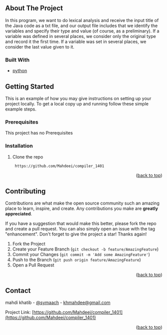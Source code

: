 <!-- ABOUT THE PROJECT -->
## About The Project


In this program, we want to do lexical analysis and receive the input title of the Java code as a txt file, and our output file includes that we identify the variables and specify their type and value (of course, as a preliminary).
If a variable was defined in several places, we consider only the original type and record it the first time.
If a variable was set in several places, we consider the last value given to it.





### Built With

* [python](https://www.python.org/)



<!-- GETTING STARTED -->
## Getting Started

This is an example of how you may give instructions on setting up your project locally.
To get a local copy up and running follow these simple example steps.

### Prerequisites

This project has no Prerequisites

### Installation


1. Clone the repo
   ```sh
    https://github.com/Mahdeei/compiler_1401
   ```

<p align="right">(<a href="#top">back to top</a>)</p>





<!-- CONTRIBUTING -->
## Contributing

Contributions are what make the open source community such an amazing place to learn, inspire, and create. Any contributions you make are **greatly appreciated**.

If you have a suggestion that would make this better, please fork the repo and create a pull request. You can also simply open an issue with the tag "enhancement".
Don't forget to give the project a star! Thanks again!

1. Fork the Project
2. Create your Feature Branch (`git checkout -b feature/AmazingFeature`)
3. Commit your Changes (`git commit -m 'Add some AmazingFeature'`)
4. Push to the Branch (`git push origin feature/AmazingFeature`)
5. Open a Pull Request

<p align="right">(<a href="#top">back to top</a>)</p>


<!-- CONTACT -->
## Contact

mahdi khatib - [@symaach](https://instagram.com/symaach) - khmahdee@gmail.com

Project Link: [https://github.com/Mahdeei/compiler_1401](https://github.com/Mahdeei/compiler_1401)

<p align="right">(<a href="#top">back to top</a>)</p>



